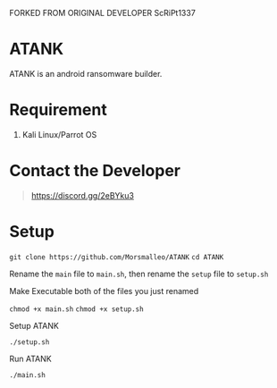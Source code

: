 FORKED FROM ORIGINAL DEVELOPER ScRiPt1337


# ATANK
ATANK is an android ransomware builder.

# Requirement

1. Kali Linux/Parrot OS

# Contact the Developer
> https://discord.gg/2eBYku3


# Setup
`git clone https://github.com/Morsmalleo/ATANK`
`cd ATANK` 

Rename the `main` file to `main.sh`, then rename the `setup` file to `setup.sh`

Make Executable both of the files you just renamed

`chmod +x main.sh`
`chmod +x setup.sh`

Setup ATANK

`./setup.sh` 

Run ATANK

`./main.sh`
